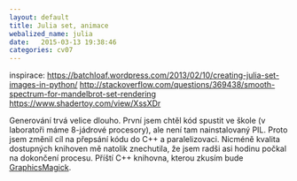 ```yaml
---
layout: default
title: Julia set, animace
webalized_name: julia
date:   2015-03-13 19:38:46
categories: cv07
---
```


inspirace:
https://batchloaf.wordpress.com/2013/02/10/creating-julia-set-images-in-python/
http://stackoverflow.com/questions/369438/smooth-spectrum-for-mandelbrot-set-rendering
https://www.shadertoy.com/view/XssXDr

Generování trvá velice dlouho. První jsem chtěl kód spustit ve škole (v laboratoři máme 8-jádrové procesory), ale není tam nainstalovaný PIL. Proto jsem změnil cíl na přepsání kódu do C++ a paralelizovaci. Nicméně kvalita dostupných knihoven mě natolik znechutila, že jsem radši asi hodinu počkal na dokončení procesu. Příští C++ knihovna, kterou zkusím bude [GraphicsMagick](http://www.graphicsmagick.org/index.html).
